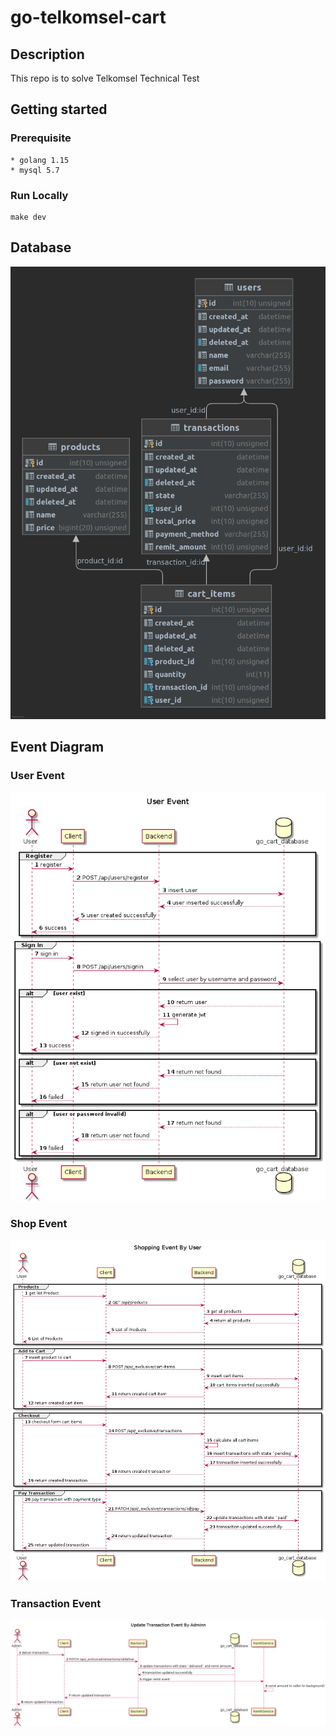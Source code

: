 # go-telkomsel-cart


## Description

This repo is to solve Telkomsel Technical Test

## Getting started

### Prerequisite
```
* golang 1.15
* mysql 5.7
```

### Run Locally
```
make dev
```


## Database
![Database Diagram](/docs/database/go_cart_database.png)

## Event Diagram
### User Event
![User Event Diagram](/docs/sequence_diagram/user_event.png)

### Shop Event
![Shop Event Diagram](/docs/sequence_diagram/shop_event_by_user.png)

### Transaction Event
![Update Transaction Event Diagram](/docs/sequence_diagram/update_transaction_by_admin.png)